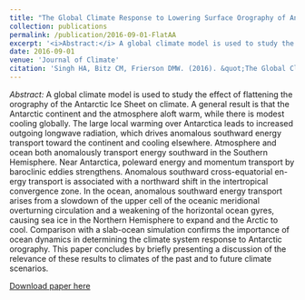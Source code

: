 ```yaml
---
title: "The Global Climate Response to Lowering Surface Orography of Antarctica and the Importance of Atmosphere–Ocean Coupling"
collection: publications
permalink: /publication/2016-09-01-FlatAA
excerpt: '<i>Abstract:</i> A global climate model is used to study the effect of flattening the orography of the Antarctic Ice Sheet on climate. A general result is that the Antarctic continent and the atmosphere aloft warm, while there is modest cooling globally. The large local warming over Antarctica leads to increased outgoing longwave radiation, which drives anomalous southward energy transport toward the continent and cooling elsewhere. Atmosphere and ocean both anomalously transport energy southward in the Southern Hemisphere. Near Antarctica, poleward energy and momentum transport by baroclinic eddies strengthens. Anomalous southward cross-equatorial en- ergy transport is associated with a northward shift in the intertropical convergence zone. In the ocean, anomalous southward energy transport arises from a slowdown of the upper cell of the oceanic meridional overturning circulation and a weakening of the horizontal ocean gyres, causing sea ice in the Northern Hemisphere to expand and the Arctic to cool. Comparison with a slab-ocean simulation confirms the importance of ocean dynamics in determining the climate system response to Antarctic orography. This paper concludes by briefly presenting a discussion of the relevance of these results to climates of the past and to future climate scenarios.'
date: 2016-09-01
venue: 'Journal of Climate'
citation: 'Singh HA, Bitz CM, Frierson DMW. (2016). &quot;The Global Climate Response to Lowering Surface Orography of Antarctica and the Importance of Atmosphere–Ocean Coupling.&quot; <i>Journal of Climate</i>. 29(11): pp 4137-4153.'
---
```


<i>Abstract:</i> A global climate model is used to study the effect of flattening the orography of the Antarctic Ice Sheet on climate. A general result is that the Antarctic continent and the atmosphere aloft warm, while there is modest cooling globally. The large local warming over Antarctica leads to increased outgoing longwave radiation, which drives anomalous southward energy transport toward the continent and cooling elsewhere. Atmosphere and ocean both anomalously transport energy southward in the Southern Hemisphere. Near Antarctica, poleward energy and momentum transport by baroclinic eddies strengthens. Anomalous southward cross-equatorial en- ergy transport is associated with a northward shift in the intertropical convergence zone. In the ocean, anomalous southward energy transport arises from a slowdown of the upper cell of the oceanic meridional overturning circulation and a weakening of the horizontal ocean gyres, causing sea ice in the Northern Hemisphere to expand and the Arctic to cool. Comparison with a slab-ocean simulation confirms the importance of ocean dynamics in determining the climate system response to Antarctic orography. This paper concludes by briefly presenting a discussion of the relevance of these results to climates of the past and to future climate scenarios.

[Download paper here](http://hansialice.github.io/files/JCLI-SinghEtAl2016-FlatAA.pdf)
